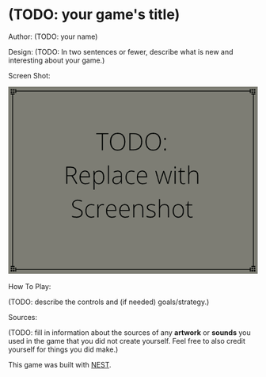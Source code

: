 # (TODO: your game's title)

Author: (TODO: your name)

Design: (TODO: In two sentences or fewer, describe what is new and interesting about your game.)

Screen Shot:

![Screen Shot](screenshot.png)

How To Play:

(TODO: describe the controls and (if needed) goals/strategy.)

Sources:

(TODO: fill in information about the sources of any **artwork** or **sounds** you used in the game that you did not create yourself. Feel free to also credit yourself for things you did make.)

This game was built with [NEST](NEST.md).
